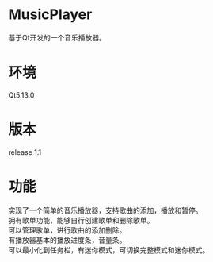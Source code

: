 # MusicPlayer
基于Qt开发的一个音乐播放器。

# 环境
Qt5.13.0

# 版本
release 1.1

# 功能
实现了一个简单的音乐播放器，支持歌曲的添加，播放和暂停。<br>
拥有歌单功能，能够自行创建歌单和删除歌单。<br>
可以管理歌单，进行歌曲的添加删除。<br>
有播放器基本的播放进度条，音量条。<br>
可以最小化到任务栏，有迷你模式，可切换完整模式和迷你模式。<br>
